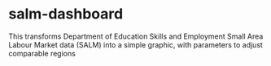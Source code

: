 # salm-dashboard
This transforms Department of Education Skills and Employment Small Area Labour Market data (SALM) into a simple graphic, with parameters to adjust comparable regions
